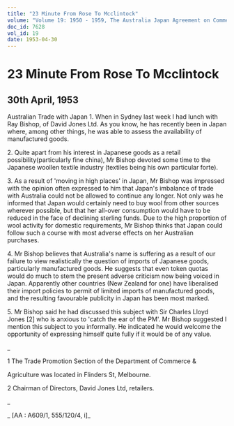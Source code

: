 ```yaml
---
title: "23 Minute From Rose To Mcclintock"
volume: "Volume 19: 1950 - 1959, The Australia Japan Agreement on Commerce"
doc_id: 7628
vol_id: 19
date: 1953-04-30
---
```


# 23 Minute From Rose To Mcclintock

## 30th April, 1953

Australian Trade with Japan 1. When in Sydney last week I had lunch with Ray Bishop, of David Jones Ltd. As you know, he has recently been in Japan where, among other things, he was able to assess the availability of manufactured goods.

2\. Quite apart from his interest in Japanese goods as a retail possibility(particularly fine china), Mr Bishop devoted some time to the Japanese woollen textile industry (textiles being his own particular forte).

3\. As a result of 'moving in high places' in Japan, Mr Bishop was impressed with the opinion often expressed to him that Japan's imbalance of trade with Australia could not be allowed to continue any longer. Not only was he informed that Japan would certainly need to buy wool from other sources wherever possible, but that her all-over consumption would have to be reduced in the face of declining sterling funds. Due to the high proportion of wool activity for domestic requirements, Mr Bishop thinks that Japan could follow such a course with most adverse effects on her Australian purchases.

4\. Mr Bishop believes that Australia's name is suffering as a result of our failure to view realistically the question of imports of Japanese goods, particularly manufactured goods. He suggests that even token quotas would do much to stem the present adverse criticism now being voiced in Japan. Apparently other countries (New Zealand for one) have liberalised their import policies to permit of limited imports of manufactured goods, and the resulting favourable publicity in Japan has been most marked.

5\. Mr Bishop said he had discussed this subject with Sir Charles Lloyd Jones [2] who is anxious to 'catch the ear of the PM'. Mr Bishop suggested I mention this subject to you informally. He indicated he would welcome the opportunity of expressing himself quite fully if it would be of any value.

_

1 The Trade Promotion Section of the Department of Commerce &amp;

Agriculture was located in Flinders St, Melbourne.

2 Chairman of Directors, David Jones Ltd, retailers.

_

_ [AA : A609/1, 555/120/4, i]_
